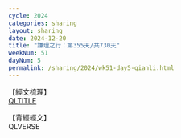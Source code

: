 ```yaml
---
cycle: 2024
categories: sharing
layout: sharing
date: 2024-12-20
title: "謙理之行：第355天/共730天"
weekNum: 51
dayNum: 5
permalink: /sharing/2024/wk51-day5-qianli.html
---
```

【經文梳理】  
[QLTITLE](QLLINK)

【背經經文】  
QLVERSE

